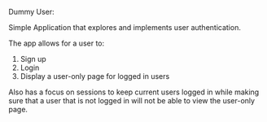 Dummy User:

Simple Application that explores and implements user authentication.

The app allows for a user to:

1. Sign up
2. Login
3. Display a user-only page for logged in users


Also has a focus on sessions to keep current users logged in while making sure
that a user that is not logged in will not be able to view the user-only page.

